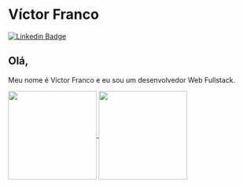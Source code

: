 # Víctor Franco
[![Linkedin Badge](https://img.shields.io/badge/-Victor_Franco-blue?style=flat-square&logo=Linkedin&logoColor=white&link=https://www.linkedin.com/in/victorf05/)](https://www.linkedin.com/in/victorf05/)

## Olá, 
Meu nome é Víctor Franco e eu sou um desenvolvedor Web Fullstack.

<a href="https://github.com/victorf05">
  <img height=180 align="center" src="https://github-readme-stats.vercel.app/api?username=victorf05&theme=radical" />
</a>
<a href="https://github.com/victorf05">
  <img height=180 align="center" src="https://github-readme-stats.vercel.app/api/top-langs?username=victorf05&theme=radical&layout=compact&langs_count=8&card_width=320" />
</a>
